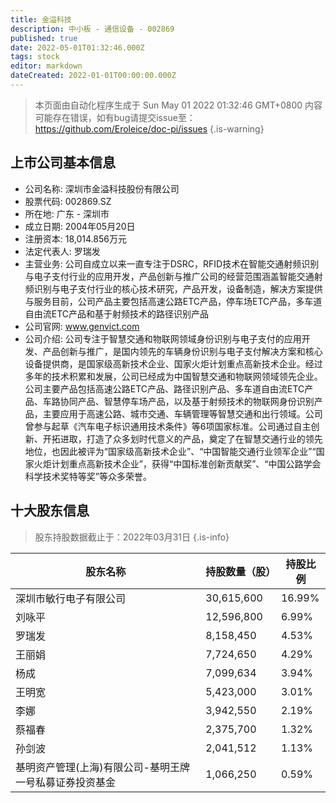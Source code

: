 ```yaml
---
title: 金溢科技
description: 中小板 - 通信设备 - 002869
published: true
date: 2022-05-01T01:32:46.000Z
tags: stock
editor: markdown
dateCreated: 2022-01-01T00:00:00.000Z
---
```


> 本页面由自动化程序生成于 Sun May 01 2022 01:32:46 GMT+0800
> 内容可能存在错误，如有bug请提交issue至：https://github.com/Eroleice/doc-pi/issues
{.is-warning}

## 上市公司基本信息
- 公司名称: 深圳市金溢科技股份有限公司
- 股票代码: 002869.SZ
- 所在地: 广东 - 深圳市
- 成立日期: 2004年05月20日
- 注册资本: 18,014.856万元
- 法定代表人: 罗瑞发
- 主营业务: 公司自成立以来一直专注于DSRC，RFID技术在智能交通射频识别与电子支付行业的应用开发，产品创新与推广公司的经营范围涵盖智能交通射频识别与电子支付行业的核心技术研究，产品开发，设备制造，解决方案提供与服务目前，公司产品主要包括高速公路ETC产品，停车场ETC产品，多车道自由流ETC产品和基于射频技术的路径识别产品
- 公司官网: www.genvict.com
- 公司介绍: 公司专注于智慧交通和物联网领域身份识别与电子支付的应用开发、产品创新与推广，是国内领先的车辆身份识别与电子支付解决方案和核心设备提供商，是国家级高新技术企业、国家火炬计划重点高新技术企业。经过多年的技术积累和发展，公司已经成为中国智慧交通和物联网领域领先企业。公司主要产品包括高速公路ETC产品、路径识别产品、多车道自由流ETC产品、车路协同产品、智慧停车场产品，以及基于射频技术的物联网身份识别产品，主要应用于高速公路、城市交通、车辆管理等智慧交通和出行领域。公司曾参与起草《汽车电子标识通用技术条件》等6项国家标准。公司通过自主创新、开拓进取，打造了众多划时代意义的产品，奠定了在智慧交通行业的领先地位，也因此被评为“国家级高新技术企业”、“中国智能交通行业领军企业”“国家火炬计划重点高新技术企业”，获得“中国标准创新贡献奖”、“中国公路学会科学技术奖特等奖”等众多荣誉。


## 十大股东信息
> 股东持股数据截止于：2022年03月31日
{.is-info}

| 股东名称 | 持股数量（股） | 持股比例 |
| --- | --- | --- |
| 深圳市敏行电子有限公司 | 30,615,600 | 16.99% |
| 刘咏平 | 12,596,800 | 6.99% |
| 罗瑞发 | 8,158,450 | 4.53% |
| 王丽娟 | 7,724,650 | 4.29% |
| 杨成 | 7,099,634 | 3.94% |
| 王明宽 | 5,423,000 | 3.01% |
| 李娜 | 3,942,550 | 2.19% |
| 蔡福春 | 2,375,700 | 1.32% |
| 孙剑波 | 2,041,512 | 1.13% |
| 基明资产管理(上海)有限公司-基明王牌一号私募证券投资基金 | 1,066,250 | 0.59% |




